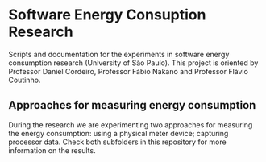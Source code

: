 # Software Energy Consuption Research

Scripts and documentation for the experiments in software energy consumption research (University of São Paulo). 
This project is oriented by Professor Daniel Cordeiro, Professor Fábio Nakano and Professor Flávio Coutinho. 


## Approaches for measuring energy consumption
During the research we are experimenting two approaches for measuring the energy consumption: using a physical meter device; capturing processor data. Check both subfolders in this repository for more information on the results.